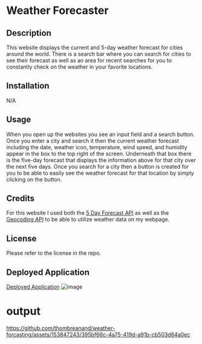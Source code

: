 # Weather Forecaster

## Description

This website displays the current and 5-day weather forecast for cities around the world. There is a search bar where you can search for cities to see their forecast as well as an area for recent searches for you to constantly check on the weather in your favorite locations. 

## Installation

N/A

## Usage 

When you open up the websites you see an input field and a search button. Once you enter a city and search it then the current weather forecast including the date, weather icon, temperature, wind speed, and humidity appear in the box to the top right of the screen. Underneath that box there is the five-day forecast that displays the information above for that city over the next five days. Once you search for a city then a button is created for you to be able to easily see the weather forecast for that location by simply clicking on the button. 

## Credits 

For this website I used both the [5 Day Forecast API](https://openweathermap.org/forecast5) as well as the [Geocoding API](https://openweathermap.org/api/geocoding-api) to be able to utilize weather data on my webpage. 


## License

Please refer to the license in the repo. 

## Deployed Application
[Deployed Application](https://pbullock08.github.io/weather-forecaster/)
![image](./assets/images/deployed-app.gif)

# output



https://github.com/thombreanand/weather-forcasting/assets/153847243/395bf66c-4a75-419d-a91b-cb503d64a0ec


